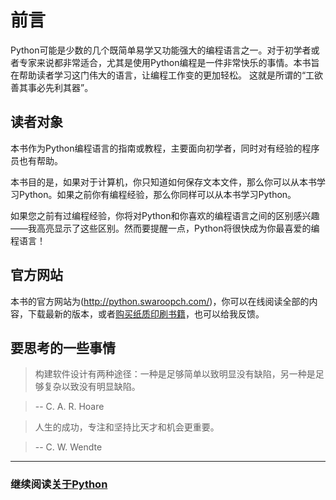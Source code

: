 # 前言

Python可能是少数的几个既简单易学又功能强大的编程语言之一。对于初学者或者专家来说都非常适合，尤其是使用Python编程是一件非常快乐的事情。本书旨在帮助读者学习这门伟大的语言，让编程工作变的更加轻松。 这就是所谓的“工欲善其事必先利其器”。

## 读者对象

本书作为Python编程语言的指南或教程，主要面向初学者，同时对有经验的程序员也有帮助。

本书目的是，如果对于计算机，你只知道如何保存文本文件，那么你可以从本书学习Python。如果之前你有编程经验，那么你同样可以从本书学习Python。

如果您之前有过编程经验，你将对Python和你喜欢的编程语言之间的区别感兴趣——我高亮显示了这些区别。然而要提醒一点，Python将很快成为你最喜爱的编程语言！

## 官方网站

本书的官方网站为(http://python.swaroopch.com/)，你可以在线阅读全部的内容，下载最新的版本，或者[购买纸质印刷书籍](http://www.swaroopch.com/buybook)，也可以给我反馈。

## 要思考的一些事情

> 构建软件设计有两种途径：一种是足够简单以致明显没有缺陷，另一种是足够复杂以致没有明显缺陷。

> -- C. A. R. Hoare

> 人生的成功，专注和坚持比天才和机会更重要。

> -- C. W. Wendte

--------------------------------------------------

### 继续阅读[关于Python](about_python.md)